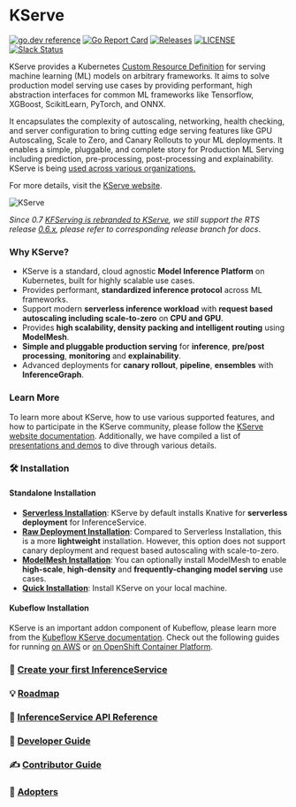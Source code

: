 # KServe
[![go.dev reference](https://img.shields.io/badge/go.dev-reference-007d9c?logo=go&logoColor=white)](https://pkg.go.dev/github.com/opendatahub-io/kserve)
[![Go Report Card](https://goreportcard.com/badge/github.com/opendatahub-io/kserve)](https://goreportcard.com/report/github.com/opendatahub-io/kserve)
[![Releases](https://img.shields.io/github/release-pre/opendatahub-io/kserve.svg?sort=semver)](https://github.com/opendatahub-io/kserve/releases)
[![LICENSE](https://img.shields.io/github/license/opendatahub-io/kserve.svg)](https://github.com/opendatahub-io/kserve/blob/master/LICENSE)
[![Slack Status](https://img.shields.io/badge/slack-join_chat-white.svg?logo=slack&style=social)](https://kubeflow.slack.com/archives/CH6E58LNP)

KServe provides a Kubernetes [Custom Resource Definition](https://kubernetes.io/docs/concepts/extend-kubernetes/api-extension/custom-resources/) for serving machine learning (ML) models on arbitrary frameworks. It aims to solve production model serving use cases by providing performant, high abstraction interfaces for common ML frameworks like Tensorflow, XGBoost, ScikitLearn, PyTorch, and ONNX.

It encapsulates the complexity of autoscaling, networking, health checking, and server configuration to bring cutting edge serving features like GPU Autoscaling, Scale to Zero, and Canary Rollouts to your ML deployments. It enables a simple, pluggable, and complete story for Production ML Serving including prediction, pre-processing, post-processing and explainability. KServe is being [used across various organizations.](https://kserve.github.io/website/master/community/adopters/)

For more details, visit the [KServe website](https://kserve.github.io/website/).

![KServe](/docs/diagrams/kserve.png)

_Since 0.7 [KFServing is rebranded to KServe](https://blog.kubeflow.org/release/official/2021/09/27/kfserving-transition.html), we still support the RTS release
[0.6.x](https://github.com/kserve/kserve/tree/release-0.6), please refer to corresponding release branch for docs_.

### Why KServe?
- KServe is a standard, cloud agnostic **Model Inference Platform** on Kubernetes, built for highly scalable use cases.
- Provides performant, **standardized inference protocol** across ML frameworks.
- Support modern **serverless inference workload** with **request based autoscaling including scale-to-zero** on **CPU and GPU**.
- Provides **high scalability, density packing and intelligent routing** using **ModelMesh**.
- **Simple and pluggable production serving** for **inference**, **pre/post processing**, **monitoring** and **explainability**.
- Advanced deployments for **canary rollout**, **pipeline**, **ensembles** with **InferenceGraph**.

### Learn More
To learn more about KServe, how to use various supported features, and how to participate in the KServe community, 
please follow the [KServe website documentation](https://kserve.github.io/website). 
Additionally, we have compiled a list of [presentations and demos](https://kserve.github.io/website/master/community/presentations/) to dive through various details.

### :hammer_and_wrench: Installation

#### Standalone Installation
- **[Serverless Installation](https://kserve.github.io/website/master/admin/serverless/serverless/)**: KServe by default installs Knative for **serverless deployment** for InferenceService.
- **[Raw Deployment Installation](https://kserve.github.io/website/master/admin/kubernetes_deployment)**: Compared to Serverless Installation, this is a more **lightweight** installation. However, this option does not support canary deployment and request based autoscaling with scale-to-zero.
- **[ModelMesh Installation](https://kserve.github.io/website/master/admin/modelmesh/)**: You can optionally install ModelMesh to enable **high-scale**, **high-density** and **frequently-changing model serving** use cases. 
- **[Quick Installation](https://kserve.github.io/website/master/get_started/)**: Install KServe on your local machine.

#### Kubeflow Installation
KServe is an important addon component of Kubeflow, please learn more from the [Kubeflow KServe documentation](https://www.kubeflow.org/docs/external-add-ons/kserve/kserve). Check out the following guides for running [on AWS](https://awslabs.github.io/kubeflow-manifests/main/docs/component-guides/kserve) or [on OpenShift Container Platform](https://github.com/kserve/kserve/blob/master/docs/OPENSHIFT_GUIDE.md).

### :flight_departure: [Create your first InferenceService](https://kserve.github.io/website/master/get_started/first_isvc)

### :bulb: [Roadmap](./ROADMAP.md)

### :blue_book: [InferenceService API Reference](https://kserve.github.io/website/master/reference/api/)

### :toolbox: [Developer Guide](https://kserve.github.io/website/master/developer/developer/)

### :writing_hand: [Contributor Guide](./CONTRIBUTING.md)

### :handshake: [Adopters](https://kserve.github.io/website/master/community/adopters/)
